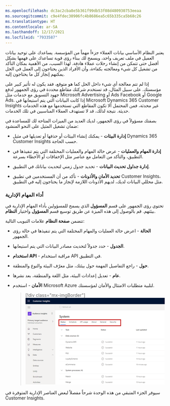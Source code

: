 ```yaml
---
ms.openlocfilehash: dc3ac2cba8e5b361f99db53f08d480930753eeaa
ms.sourcegitcommit: c9e4fdec30906fc4b8686ea5c65b335ca5b68c26
ms.translationtype: HT
ms.contentlocale: ar-SA
ms.lasthandoff: 12/17/2021
ms.locfileid: "7933587"
---
```

يعتبر النظام الأساسي بيانات العملاء جزءاً مهماً من المؤسسة. يساعدك على توحيد بيانات العميل في ملف تعريف واحد، ويسمح لك ببناء رؤى قوية تساعدك على فهمها بشكل أفضل حتى تتمكن من إنشاء رحلات عملاء هادفة. لهذا السبب، من الأهمية بمكان التأكد من تشغيل كل شيء ومعالجته بكفاءة، وأن الأفراد الذين يحتاجون إلى العمل في الحل يمكنهم إنجاز كل ما يحتاجون إليه.

إذا لم تتم معالجة أي شيء داخل الحل كما هو متوقع، فقد يكون له تأثير كبير على مؤسستك. على سبيل المثال، قد تستخدم شركتك مقاطع محددة في رؤى الجمهور لدفع جهود التسويق مع خدمات مثل Microsoft Advertising أو Ads Facebook أو Google Ads. إذا كانت البيانات التي يتم استيعابها في Microsoft Dynamics 365 Customer Insights غير محدثة، فمن المحتمل ألا تكون المقاطع التي تستخدمها مع هذه الخدمات حديثة. نتيجة لذلك، قد لا تستهدف العملاء المناسبين في تلك الخدمات.

بصفتك مسؤولاً في رؤى الجمهور، لديك العديد من الميزات المتاحة لك للمساعدة في ضمان تشغيل المثيل على النحو المنشود:

- **إدارة البيئات** - يمكنك إنشاء البيئات أو حذفها أو تعديلها في مثيل Dynamics 365 Customer Insights حسب الحاجة.

- **إدارة المهام والعمليات** - عرض حالة المهام والعمليات المختلفة التي يتم تنفيذها في التطبيق، والتأكد من التعامل مع عناصر مثل الإخفاقات أو الأخطاء بسرعة.

- **إدارة جداول تحديث البيانات** - تحديد جدول زمني لتحديث بياناتك في التطبيق.

- **تحديد الأمان والأذونات** - تأكد من أن المستخدمين في تطبيق Customer Insights، مثل محللي البيانات لديك، لديهم الأذونات اللازمة لإنجاز ما يحتاجون إليه في التطبيق.

### <a name="perform-administrative-tasks"></a>أداء المهام الإدارية

تحتوي رؤى الجمهور على قسم **المسؤول** الذي يسمح للمسؤولين بأداء المهام الإدارية في بيئتهم. قم بالوصول إلى هذه الميزة عن طريق توسيع قسم **المسؤول** واختيار **النظام**.

تتضمن **صفحة النظام** علامات التبويب التالية:

- **الحالة** - اعرض حالة العمليات والمهام المختلفة التي يتم تنفيذها في حالة رؤى الجمهور.

- **الجدول** - حدد جدولاً لتحديث مصادر البيانات التي يتم استيعابها.

- **استخدام API** - مراقبة استخدام API في التطبيق.

- **حول** - راجع التفاصيل المهمة حول بيئتك، مثل معرّف البيئة والنوع والمنطقة.

- **عام** - تعديل إعدادات البيئة، مثل اللغة والمنطقة، بعد نشرها.

- **الأمان** - استخدم Microsoft Azure لتلبية متطلبات الامتثال والأمان لمؤسستك.

    > [!div class="mx-imgBorder"]
    > [![لقطة شاشة لشريط التنقل العلوي في صفحة النظام، مع تمييز الخيارات.](../media/1-system-status.png)](../media/1-system-status.png#lightbox)

سيوفر الجزء المتبقي من هذه الوحدة شرحاً مفصلاً لبعض العناصر الإدارية المتوفرة في Customer Insights.
